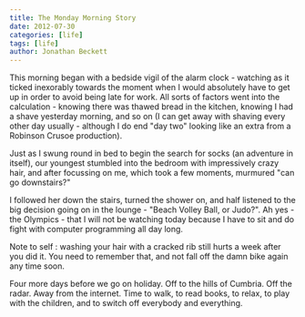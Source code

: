 ```yaml
---
title: The Monday Morning Story
date: 2012-07-30
categories: [life]
tags: [life]
author: Jonathan Beckett
---
```


This morning began with a bedside vigil of the alarm clock - watching as it ticked inexorably towards the moment when I would absolutely have to get up in order to avoid being late for work. All sorts of factors went into the calculation - knowing there was thawed bread in the kitchen, knowing I had a shave yesterday morning, and so on (I can get away with shaving every other day usually - although I do end "day two" looking like an extra from a Robinson Crusoe production).

Just as I swung round in bed to begin the search for socks (an adventure in itself), our youngest stumbled into the bedroom with impressively crazy hair, and after focussing on me, which took a few moments, murmured "can go downstairs?"

I followed her down the stairs, turned the shower on, and half listened to the big decision going on in the lounge - "Beach Volley Ball, or Judo?". Ah yes - the Olympics - that I will not be watching today because I have to sit and do fight with computer programming all day long.

Note to self : washing your hair with a cracked rib still hurts a week after you did it. You need to remember that, and not fall off the damn bike again any time soon.

Four more days before we go on holiday. Off to the hills of Cumbria. Off the radar. Away from the internet. Time to walk, to read books, to relax, to play with the children, and to switch off everybody and everything.